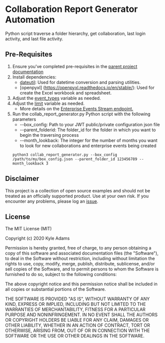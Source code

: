 # Collaboration Report Generator Automation
Python script traverse a folder hierarchy, get collaboration, last login activity, and last file activity.

## Pre-Requisites
1. Ensure you've completed pre-requisites in the [parent project documentation](../README.md)
2. Install dependencies: 
    * [dateutil](https://dateutil.readthedocs.io/en/stable/): Used for datetime conversion and parsing utilities.
    * [openpyxl] (https://openpyxl.readthedocs.io/en/stable/): Used for create the Excel workbook and spreadsheet.
3. Adjust the [event_types](/collaboration-report-generator/collab_report_generator.py#L11) variable as needed.
4. Adjust the [limit](/collaboration-report-generator/collab_report_generator.py#L14) variable as needed.
    * More details on the [Enterprise Events Stream endpoint.](https://developer.box.com/reference/get-events/#request)
5. Run the collab_report_generator.py Python script with the following parameters
    * --box_config: Path to your JWT public/private configuration json file
    * --parent_folderid: The folder_id for the folder in which you want to begin the traversing process
    * --month_lookback: The integer for the number of months you want to look for new collaborations and enterprise events being created
    ```
    python3 collab_report_generator.py --box_config /path/to/my/box_config.json --parent_folder_id 123456789 --month_lookback 3
    ```  

## Disclaimer
This project is a collection of open source examples and should not be treated as an officially supported product. Use at your own risk. If you encounter any problems, please log an [issue](https://github.com/kylefernandadams/box-python-automations/issues).

## License

The MIT License (MIT)

Copyright (c) 2020 Kyle Adams

Permission is hereby granted, free of charge, to any person obtaining a copy of this software and associated documentation files (the "Software"), to deal in the Software without restriction, including without limitation the rights to use, copy, modify, merge, publish, distribute, sublicense, and/or sell copies of the Software, and to permit persons to whom the Software is furnished to do so, subject to the following conditions:

The above copyright notice and this permission notice shall be included in all copies or substantial portions of the Software.

THE SOFTWARE IS PROVIDED "AS IS", WITHOUT WARRANTY OF ANY KIND, EXPRESS OR IMPLIED, INCLUDING BUT NOT LIMITED TO THE WARRANTIES OF MERCHANTABILITY, FITNESS FOR A PARTICULAR PURPOSE AND NONINFRINGEMENT. IN NO EVENT SHALL THE AUTHORS OR COPYRIGHT HOLDERS BE LIABLE FOR ANY CLAIM, DAMAGES OR OTHER LIABILITY, WHETHER IN AN ACTION OF CONTRACT, TORT OR OTHERWISE, ARISING FROM, OUT OF OR IN CONNECTION WITH THE SOFTWARE OR THE USE OR OTHER DEALINGS IN THE SOFTWARE.